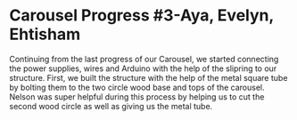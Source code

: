 # Carousel Progress #3-Aya, Evelyn, Ehtisham
Continuing from the last progress of our Carousel, we started connecting the power supplies, wires and Arduino
with the help of the slipring to our structure. 
First, we built the structure with the help of the metal square tube by bolting them
to the two circle wood base and tops of the carousel. Nelson was super helpful during this process by helping us to
cut the second wood circle as well as giving us the metal tube. 
